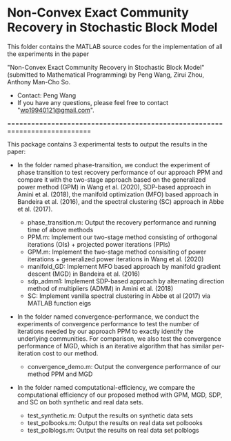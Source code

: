 # Non-Convex Exact Community Recovery in Stochastic Block Model

This folder contains the MATLAB source codes for the implementation of all the experiments in the paper

"Non-Convex Exact Community Recovery in Stochastic Block Model" (submitted to Mathematical Programming)
by Peng Wang, Zirui Zhou, Anthony Man-Cho So.

* Contact: Peng Wang
* If you have any questions, please feel free to contact "wp19940121@gmail.com".

===========================================================================

This package contains 3 experimental tests to output the results in the paper:

* In the folder named phase-transition, we conduct the experiment of phase transition to test recovery performance of our approach PPM and compare it with the two-stage approach based on the generalized power method (GPM) in Wang et al. (2020), SDP-based approach in Amini et al. (2018), the manifold optimization (MFO) based approach in Bandeira et al. (2016), and the spectral clustering (SC) approach in Abbe et al. (2017).
  - phase_transition.m: Output the recovery performance and running time of above methods
  - PPM.m: Implement our two-stage method consisting of orthogonal iterations (OIs) + projected power iterations (PPIs)
  - GPM.m: Implement the two-stage method consisiting of power iterations + generalized power iterations in Wang et al. (2020)
  - manifold_GD: Implement MFO based approach by manifold gradient descent (MGD) in Bandeira et al. (2016)
  - sdp_admm1: Implement SDP-based approach by alternating direction method of multipliers (ADMM) in Amini et al. (2018)
  - SC: Implement vanilla spectral clustering in Abbe et al (2017) via MATLAB function eigs

* In the folder named convergence-performance, we conduct the experiments of convergence performance to test the number of iterations needed by our approach
PPM to exactly identify the underlying communities. For comparison, we also test the convergence performance of MGD, which is an iterative algorithm that has similar per-iteration
cost to our method.
  - convergence_demo.m: Output the convergence performance of our method PPM and MGD

* In the folder named computational-efficiency, we compare the computational efficiency of our proposed method with GPM, MGD, SDP, and SC on both synthetic and real data sets. 
  - test_synthetic.m: Output the results on synthetic data sets
  - test_polbooks.m: Output the results on real data set polbooks
  - test_polblogs.m: Output the results on real data set polblogs
